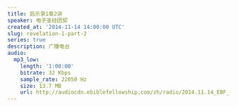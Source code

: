 ```yaml
---
title: 启示录1章2讲
speaker: 电子圣经团契
created_at: '2014-11-14 14:00:00 UTC'
slug: revelation-1-part-2
series: true
description: 广播电台
audio:
  mp3_low:
    length: '1:00:00'
    bitrate: 32 Kbps
    sample_rate: 22050 Hz
    size: 13.7 MB
    url: http://audiocdn.ebiblefellowship.com/zh/radio/2014.11.14_EBF_-_Revelation_1_Part_2.mp3
---
```

